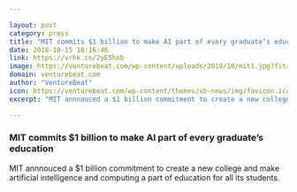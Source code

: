 ```yaml
---

layout: post
category: press
title: "MIT commits $1 billion to make AI part of every graduate’s education"
date: 2018-10-15 18:16:46
link: https://vrhk.co/2yE5hob
image: https://venturebeat.com/wp-content/uploads/2018/10/mit1.jpg?fit=2158%2C1619&strip=all
domain: venturebeat.com
author: "VentureBeat"
icon: https://venturebeat.com/wp-content/themes/vb-news/img/favicon.ico
excerpt: "MIT annnouced a $1 billion commitment to create a new college and make artificial intelligence and computing a part of education for all its students."

---
```


### MIT commits $1 billion to make AI part of every graduate’s education

MIT annnouced a $1 billion commitment to create a new college and make artificial intelligence and computing a part of education for all its students.
